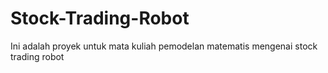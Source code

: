 # Stock-Trading-Robot
Ini adalah proyek untuk mata kuliah pemodelan matematis mengenai stock trading robot
